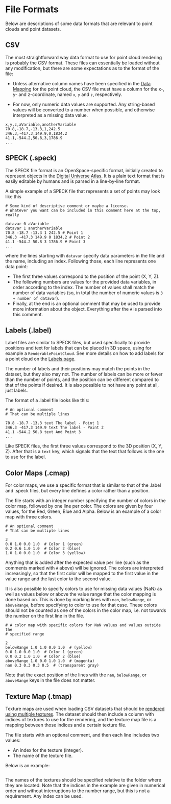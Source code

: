 # File Formats

Below are descriptions of some data formats that are relevant to point clouds and point datasets.

## CSV
The most straightforward way data format to use for point cloud rendering is probably the CSV format. These files can essentially be loaded without any modification, but there are some expectations as to the format of the file:

- Unless alternative column names have been specified in the [Data Mapping](./point-data.md#data-mapping) for the point cloud, the CSV file must have a column for the x-, y- and z-coordinate, named `x`, `y` and `z`, respectively.

- For now, only numeric data values are supported. Any string-based values will be converted to a number when possible, and otherwise interpreted as a missing data value.

```
x,y,z,aVariable,anotherVariable
70.8,-18.7,-13.3,1,242.5
346.3,-417.3,149.9,0,1834.2
41.1,-544.2,50.8,3,1786.9
...
```

## SPECK (.speck)
The SPECK file format is an OpenSpace-specific format, initially created to represent objects in the [Digital Universe Atlas](https://www.amnh.org/research/hayden-planetarium/digital-universe). It is a plain text format that is easily editable by humans and is parsed in a line-by-line format.

A simple example of a SPECK file that represents a set of points may look like this
```
# Some kind of descriptive comment or maybe a license.
# Whatever you want can be included in this comment here at the top, really

datavar 0 aVariable
datavar 1 anotherVariable
70.8 -18.7 -13.3 1 242.5 # Point 1
346.3 -417.3 149.9 0 1834.2 # Point 2
41.1 -544.2 50.8 3 1786.9 # Point 3
...
```
where the lines starting with `datavar` specify data parameters in the file and the name, including an index. Following those, each line represents one data point:
- The first three values correspond to the position of the point (X, Y, Z).
- The following numbers are values for the provided data variables, in order according to the index. The number of values shall match the number of data variables (so, in total the number of numeric values is `3 + number of datavar`).
- Finally, at the end is an optional comment that may be used to provide more information about the object. Everything after the `#` is parsed into this comment.

## Labels (.label)
Label files are similar to SPECK files, but used specifically to provide positions and text for labels that can be placed in 3D space, using for example a `RenderablePointCloud`. See more details on how to add labels for a point cloud on the [Labels page](./labels.md).

The number of labels and their positions may match the points in the dataset, but they also may not. The number of labels can be more or fewer than the number of points, and the position can be different compared to that of the points if desired. It is also possible to not have any point at all, just labels.

The format of a .label file looks like this:
```
# An optional comment
# That can be multiple lines

70.8 -18.7 -13.3 text The label - Point 1
346.3 -417.3 149.9 text The label - Point 2
41.1 -544.2 50.8 text And Point 3
...
```

Like SPECK files, the first three values correspond to the 3D position (X, Y, Z). After that is a `text` key, which signals that the text that follows is the one to use for the label.
<!--
It is also possible to add an identifier for each label, that can be utilized to .... **@TODO Explain mapping to alternative files for labels text**
```
# A .label file with an identifier per label

70.8 -18.7 -13.3 id Label1 text The label - Point 1
346.3 -417.3 149.9 id Label2 text The label - Point 2
41.1 -544.2 50.8 id Label3 text And Point 3
...
``` -->

## Color Maps (.cmap)

For color maps, we use a specific format that is similar to that of the .label and .speck files, but every line defines a color rather than a position.

The file starts with an integer number specifying the number of colors in the color map, followed by one line per color. The colors are given by four values, for the Red, Green, Blue and Alpha. Below is an example of a color map with three colors.

```
# An optional comment
# That can be multiple lines

3
0.0 1.0 0.0 1.0  # Color 1 (green)
0.2 0.6 1.0 1.0  # Color 2 (blue)
1.0 1.0 0.0 1.0  # Color 3 (yellow)
```
Anything that is added after the expected value per line (such as the comments marked with `#` above) will be ignored. The colors are interpreted increasingly, so that the first color will be mapped to the first value in the value range and the last color to the second value.

It is also possible to specify colors to use for missing data values (NaN) as well as values below or above the value range that the color mapping is done based on.
This is done by marking lines with `nan`, `belowRange`, or `aboveRange`, before specifying to color to use for that case. These colors should not be counted as one of the colors in the color map, i.e. not towards the number on the first line in the file.

```
# A color map with specific colors for NaN values and values outside the
# specified range

2
belowRange 1.0 1.0 0.0 1.0  # (yellow)
0.0 1.0 0.0 1.0  # Color 1 (green)
0.0 0.2 1.0 1.0  # Color 2 (blue)
aboveRange 1.0 0.0 1.0 1.0  # (magenta)
nan 0.3 0.3 0.3 0.5  # (transparent gray)
```
Note that the exact position of the lines with the `nan`, `belowRange`, or `aboveRange` keys in the file does not matter.

## Texture Map (.tmap)

Texture maps are used when loading CSV datasets that should be [rendered using multiple textures](/content/point-data/advanced.md#using-multiple-textures). The dataset should then include a column with indices of textures to use for the rendering, and the texture map file is a mapping between those indices and a certain texture file.

The file starts with an optional comment, and then each line includes two values:
* An index for the texture (integer).
* The name of the texture file.

Below is an example:
```{literalinclude} example_texturemap.tmap
```

The names of the textures should be specified relative to the folder where they are located. Note that the indices in the example are given in numerical order and without interruptions to the number range, but this is not a requirement. Any index can be used.